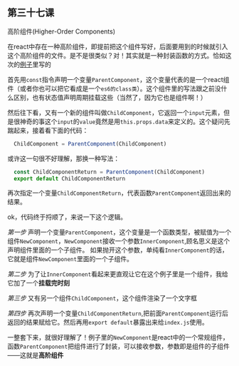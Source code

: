 ## 第三十七课

高阶组件(Higher-Order Components)

在react中存在一种高阶组件，即提前把这个组件写好，后面要用到的时候就引入这个高阶组件的文件。是不是很类似？对！其实就是一种封装函数的方式。恰如这次的[例子]((https://github.com/daoyi7/r/blob/master/src/study/study-37/study-37.js))里写的

首先用`const`指令声明一个变量`ParentComponent`，这个变量代表的是一个react组件（或者你也可以把它看成是一个`es6的class类`）。这个组件里的写法跟之前没什么区别，也有状态值声明周期挂载这些（当然了，因为它也是组件啊！）

然后往下看，又有一个新的组件叫做`ChildComponent`，它返回一个`input`元素，但是很神奇的事这个`input`的`value`竟然是用`this.props.data`来定义的。这个疑问先踹起来，接着看下面的代码：
```javascript
  ChildComponent = ParentComponent(ChildComponent)
```
或许这一句很不好理解，那换一种写法：
```javascript
  const ChildComponentReturn = ParentComponent(ChildComponent)
  export default ChildComponentReturn
```

再次指定一个变量`ChildComponentReturn`，代表函数`ParentComponent`返回出来的结果。

ok，代码终于捋顺了，来说一下这个逻辑。

*第一步* 声明一个变量`ParentComponent`，这个变量是一个函数类型，被赋值为一个组件`NewComponent`，`NewComponent`接收一个参数`InnerComponent`,顾名思义是这个声明组件里面的一个子组件。
如果抛开这个参数，单纯看`InnerComponent`的话，它就是组件`NewComponent`里面的一个子组件。

*第二步* 为了让`InnerComponent`看起来更直观让它在这个例子里是一个组件，我给它加了一个**挂载完时刻**

*第三步* 又有另一个组件`ChildComponent`，这个组件渲染了一个文字框

*第四步* 再次声明一个变量`ChildComponentReturn`,把前面`ParentComponent`运行后返回的结果赋给它。然后再用`export default`暴露出来给`index.js`使用。


一整套下来，就很好理解了！例子里的`NewComponent`是react中的一个常规组件，函数`ParentComponent`把组件进行了封装，可以接收参数，参数即是组件的子组件——这就是**高阶组件**
